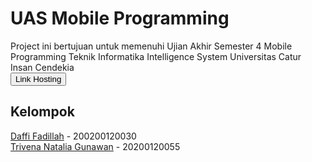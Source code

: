 # UAS Mobile Programming
<p>Project ini bertujuan untuk memenuhi Ujian Akhir Semester 4 Mobile Programming Teknik Informatika Intelligence System Universitas Catur Insan Cendekia<br>
  <a href="https://studyonline-uasmp04.web.app/"><button>Link Hosting</button></a>
</p>

## Kelompok
<p><a href="https://github.com/Dapi45">Daffi Fadillah</a> - 200200120030<br><a href="https://github.com/penaa9">Trivena Natalia Gunawan</a> - 20200120055</p>




